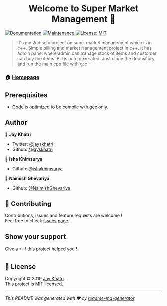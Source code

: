 <h1 align="center">Welcome to Super Market Management 👋</h1>
<p>
  <a href="https://github.com/jayskhatri/Super-Market-Management#readme">
    <img alt="Documentation" src="https://img.shields.io/badge/documentation-yes-brightgreen.svg" target="_blank" />
  </a>
  <a href="https://github.com/kefranabg/readme-md-generator/graphs/commit-activity">
    <img alt="Maintenance" src="https://img.shields.io/badge/Maintained%3F-yes-green.svg" target="_blank" />
  </a>
  <a href="https://github.com/jayskhatri/Super-Market-Management/blob/master/LICENSE">
    <img alt="License: MIT" src="https://img.shields.io/badge/License-MIT-yellow.svg" target="_blank" />
  </a>
</p>

> It&#39;s my 2nd sem project on super market management which is in c++. Simple billing and market management project in c++. It has admin panel where admin can manage stock of items and customer can buy the items. Bill is auto generated. Just clone the Repository and run the main cpp file with gcc

### 🏠 [Homepage](https://github.com/jayskhatri/Super-Market-Management)

## Prerequisites

- Code is optimized to be compile with gcc only.

## Author

👤 **Jay Khatri**

* Twitter: [@jayskhatri](https://twitter.com/jayskhatri)
* Github: [@jayskhatri](https://github.com/jayskhatri)

👤 **Isha Khimsurya**

* Github: [@ishakhimsurya](https://github.com/ishakhimsurya)

👤 **Naimish Ghevariya**

* Github: [@NaimishGhevariya](https://github.com/NaimishGhevariya)

## 🤝 Contributing

Contributions, issues and feature requests are welcome !<br />Feel free to check [issues page](https://github.com/jayskhatri/Super-Market-Management/issues).

## Show your support

Give a ⭐️ if this project helped you !

## 📝 License

Copyright © 2019 [Jay Khatri](https://github.com/jayskhatri).<br />
This project is [MIT](https://github.com/jayskhatri/Super-Market-Management/blob/master/LICENSE) licensed.

***
_This README was generated with ❤️ by [readme-md-generator](https://github.com/jayskhatri/readme-md-generator)_
